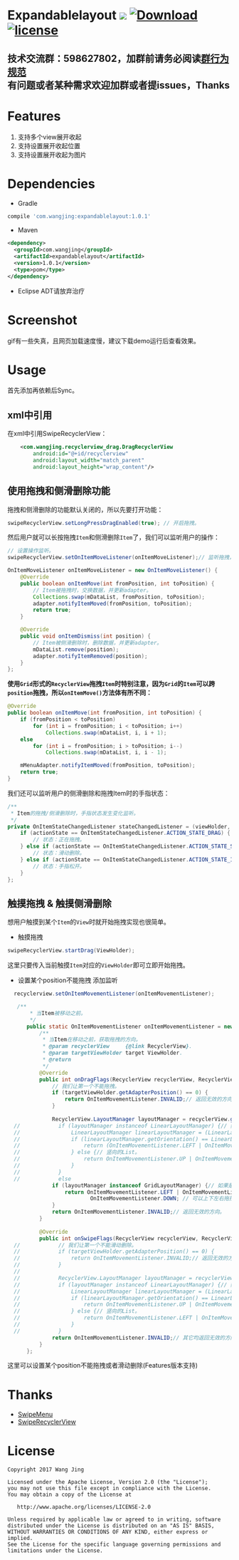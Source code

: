 # Expandablelayout [![](https://ci.novoda.com/buildStatus/icon?job=bintray-release)](https://ci.novoda.com/job/bintray-release/lastBuild/console) [![Download](https://api.bintray.com/packages/wangjinggm/maven/expandablelayout/images/download.svg) ](https://bintray.com/wangjinggm/maven/expandablelayout/_latestVersion) [![license](http://img.shields.io/badge/license-Apache2.0-brightgreen.svg?style=flat)](https://github.com/Lee-Wang-Jing/ExpandableLayout/blob/master/LICENSE) 

技术交流群：598627802，加群前请务必阅读[群行为规范](https://github.com/Lee-Wang-Jing/GroupStandard)     
有问题或者某种需求欢迎加群或者提issues，Thanks
----
# Features
1. 支持多个view展开收起
2. 支持设置展开收起位置
3. 支持设置展开收起为图片


# Dependencies
* Gradle
```groovy
compile 'com.wangjing:expandablelayout:1.0.1'
```
* Maven
```xml
<dependency>
  <groupId>com.wangjing</groupId>
  <artifactId>expandablelayout</artifactId>
  <version>1.0.1</version>
  <type>pom</type>
</dependency>
```

* Eclipse ADT请放弃治疗

# Screenshot
gif有一些失真，且网页加载速度慢，建议下载demo运行后查看效果。  

# Usage
首先添加再依赖后Sync。

## xml中引用
在xml中引用SwipeRecyclerView：
```xml
    <com.wangjing.recyclerview_drag.DragRecyclerView
        android:id="@+id/recyclerview"
        android:layout_width="match_parent"
        android:layout_height="wrap_content"/>
```
## 使用拖拽和侧滑删除功能
拖拽和侧滑删除的功能默认关闭的，所以先要打开功能：
```java
swipeRecyclerView.setLongPressDragEnabled(true); // 开启拖拽。
```
然后用户就可以长按拖拽`Item`和侧滑删除`Item`了，我们可以监听用户的操作：
```java
// 设置操作监听。
swipeRecyclerView.setOnItemMoveListener(onItemMoveListener);// 监听拖拽，更新UI。

OnItemMoveListener onItemMoveListener = new OnItemMoveListener() {
    @Override
    public boolean onItemMove(int fromPosition, int toPosition) {
        // Item被拖拽时，交换数据，并更新adapter。
        Collections.swap(mDataList, fromPosition, toPosition);
        adapter.notifyItemMoved(fromPosition, toPosition);
        return true;
    }

    @Override
    public void onItemDismiss(int position) {
        // Item被侧滑删除时，删除数据，并更新adapter。
        mDataList.remove(position);
        adapter.notifyItemRemoved(position);
    }
};
```

**使用`Grid`形式的`RecyclerView`拖拽`Item`时特别注意，因为`Grid`的`Item`可以跨`position`拖拽，所以`onItemMove()`方法体有所不同：**
```java
@Override
public boolean onItemMove(int fromPosition, int toPosition) {
    if (fromPosition < toPosition)
        for (int i = fromPosition; i < toPosition; i++)
            Collections.swap(mDataList, i, i + 1);
    else
        for (int i = fromPosition; i > toPosition; i--)
            Collections.swap(mDataList, i, i - 1);

    mMenuAdapter.notifyItemMoved(fromPosition, toPosition);
    return true;
}
```
我们还可以监听用户的侧滑删除和拖拽Item时的手指状态：
```java
/**
 * Item的拖拽/侧滑删除时，手指状态发生变化监听。
 */
private OnItemStateChangedListener stateChangedListener = (viewHolder, actionState) -> {
    if (actionState == OnItemStateChangedListener.ACTION_STATE_DRAG) {
        // 状态：正在拖拽。
    } else if (actionState == OnItemStateChangedListener.ACTION_STATE_SWIPE) {
        // 状态：滑动删除。
    } else if (actionState == OnItemStateChangedListener.ACTION_STATE_IDLE) {
        // 状态：手指松开。
    }
};
```
## 触摸拖拽 & 触摸侧滑删除
想用户触摸到某个`Item`的`View`时就开始拖拽实现也很简单。  

* 触摸拖拽
```java
swipeRecyclerView.startDrag(ViewHolder);
```
这里只要传入当前触摸`Item`对应的`ViewHolder`即可立即开始拖拽。

* 设置某个position不能拖拽
添加监听
```java
  recyclerview.setOnItemMovementListener(onItemMovementListener);
```
```java
   /**
       * 当Item被移动之前。
       */
      public static OnItemMovementListener onItemMovementListener = new OnItemMovementListener() {
          /**
           * 当Item在移动之前，获取拖拽的方向。
           * @param recyclerView     {@link RecyclerView}.
           * @param targetViewHolder target ViewHolder.
           * @return
           */
          @Override
          public int onDragFlags(RecyclerView recyclerView, RecyclerView.ViewHolder targetViewHolder) {
              // 我们让第一个不能拖拽。
              if (targetViewHolder.getAdapterPosition() == 0) {
                  return OnItemMovementListener.INVALID;// 返回无效的方向。
              }
  
              RecyclerView.LayoutManager layoutManager = recyclerView.getLayoutManager();
  //            if (layoutManager instanceof LinearLayoutManager) {// 如果是LinearLayoutManager。
  //                LinearLayoutManager linearLayoutManager = (LinearLayoutManager) layoutManager;
  //                if (linearLayoutManager.getOrientation() == LinearLayoutManager.HORIZONTAL) {// 横向的List。
  //                    return (OnItemMovementListener.LEFT | OnItemMovementListener.RIGHT); // 只能左右拖拽。
  //                } else {// 竖向的List。
  //                    return OnItemMovementListener.UP | OnItemMovementListener.DOWN; // 只能上下拖拽。
  //                }
  //            }
  //            else
              if (layoutManager instanceof GridLayoutManager) {// 如果是Grid。
                  return OnItemMovementListener.LEFT | OnItemMovementListener.RIGHT | OnItemMovementListener.UP |
                          OnItemMovementListener.DOWN; // 可以上下左右拖拽。
              }
              return OnItemMovementListener.INVALID;// 返回无效的方向。
          }
  
          @Override
          public int onSwipeFlags(RecyclerView recyclerView, RecyclerView.ViewHolder targetViewHolder) {
  //            // 我们让第一个不能滑动删除。
  //            if (targetViewHolder.getAdapterPosition() == 0) {
  //                return OnItemMovementListener.INVALID;// 返回无效的方向。
  //            }
  //
  //            RecyclerView.LayoutManager layoutManager = recyclerView.getLayoutManager();
  //            if (layoutManager instanceof LinearLayoutManager) {// 如果是LinearLayoutManager
  //                LinearLayoutManager linearLayoutManager = (LinearLayoutManager) layoutManager;
  //                if (linearLayoutManager.getOrientation() == LinearLayoutManager.HORIZONTAL) {// 横向的List。
  //                    return OnItemMovementListener.UP | OnItemMovementListener.DOWN; // 只能上下滑动删除。
  //                } else {// 竖向的List。
  //                    return OnItemMovementListener.LEFT | OnItemMovementListener.RIGHT; // 只能左右滑动删除。
  //                }
  //            }
              return OnItemMovementListener.INVALID;// 其它均返回无效的方向。
          }
      };
```
这里可以设置某个position不能拖拽或者滑动删除(Features版本支持)


# Thanks
* [SwipeMenu](https://github.com/TUBB/SwipeMenu/)
* [SwipeRecyclerView](https://github.com/yanzhenjie/SwipeRecyclerView)

# License
```text
Copyright 2017 Wang Jing

Licensed under the Apache License, Version 2.0 (the "License");
you may not use this file except in compliance with the License.
You may obtain a copy of the License at

   http://www.apache.org/licenses/LICENSE-2.0

Unless required by applicable law or agreed to in writing, software
distributed under the License is distributed on an "AS IS" BASIS,
WITHOUT WARRANTIES OR CONDITIONS OF ANY KIND, either express or implied.
See the License for the specific language governing permissions and
limitations under the License.
```